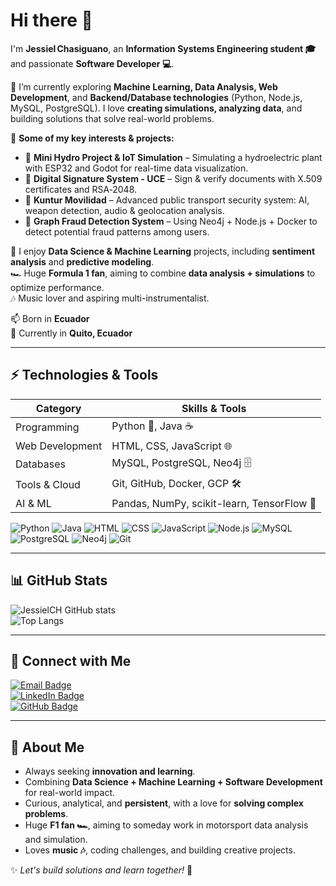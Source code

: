 # Hi there 👋

I'm **Jessiel Chasiguano**, an **Information Systems Engineering student 🎓** and passionate **Software Developer 💻**.  

🌱 I’m currently exploring **Machine Learning, Data Analysis, Web Development**, and **Backend/Database technologies** (Python, Node.js, MySQL, PostgreSQL). I love **creating simulations, analyzing data**, and building solutions that solve real-world problems.  

🚀 **Some of my key interests & projects:**

- 🔭 **Mini Hydro Project & IoT Simulation** – Simulating a hydroelectric plant with ESP32 and Godot for real-time data visualization.  
- 🔭 **Digital Signature System - UCE** – Sign & verify documents with X.509 certificates and RSA‑2048.  
- 🔭 **Kuntur Movilidad** – Advanced public transport security system: AI, weapon detection, audio & geolocation analysis.  
- 🔭 **Graph Fraud Detection System** – Using Neo4j + Node.js + Docker to detect potential fraud patterns among users.  

🤖 I enjoy **Data Science & Machine Learning** projects, including **sentiment analysis** and **predictive modeling**.  
🏎️ Huge **Formula 1 fan**, aiming to combine **data analysis + simulations** to optimize performance.  
🎶 Music lover and aspiring multi-instrumentalist.  

📫 Born in **Ecuador**  
📌 Currently in **Quito, Ecuador**  

---

## ⚡ Technologies & Tools

| Category        | Skills & Tools                     |
|-----------------|-----------------------------------|
| Programming     | Python 🐍, Java ☕                 |
| Web Development | HTML, CSS, JavaScript 🌐          |
| Databases       | MySQL, PostgreSQL, Neo4j 🗄️      |
| Tools & Cloud   | Git, GitHub, Docker, GCP 🛠️      |
| AI & ML         | Pandas, NumPy, scikit-learn, TensorFlow 🤖 |

![Python](https://img.shields.io/badge/Python-FFD43B?logo=python&logoColor=blue)
![Java](https://img.shields.io/badge/Java-007396?logo=java&logoColor=white)
![HTML](https://img.shields.io/badge/HTML-E34F26?logo=html5&logoColor=white)
![CSS](https://img.shields.io/badge/CSS-1572B6?logo=css3&logoColor=white)
![JavaScript](https://img.shields.io/badge/JavaScript-F7DF1E?logo=javascript&logoColor=black)
![Node.js](https://img.shields.io/badge/Node.js-339933?logo=node.js&logoColor=white)
![MySQL](https://img.shields.io/badge/MySQL-4479A1?logo=mysql&logoColor=white)
![PostgreSQL](https://img.shields.io/badge/PostgreSQL-336791?logo=postgresql&logoColor=white)
![Neo4j](https://img.shields.io/badge/Neo4j-008CC1?logo=neo4j&logoColor=white)
![Git](https://img.shields.io/badge/Git-F05032?logo=git&logoColor=white)

---

## 📊 GitHub Stats

![JessielCH GitHub stats](https://github-readme-stats.vercel.app/api?username=JessielCH&show_icons=true&theme=radical)  
![Top Langs](https://github-readme-stats.vercel.app/api/top-langs/?username=JessielCH&layout=compact&theme=radical)

---

## 🤝 Connect with Me

[![Email Badge](https://img.shields.io/badge/Email-jessieljosue@gmail.com-c14438?style=flat-square&logo=gmail&logoColor=white)](mailto:jessieljosue@gmail.com)  
[![LinkedIn Badge](https://img.shields.io/badge/LinkedIn-Jessiel%20Josue-blue?style=flat-square&logo=linkedin&logoColor=white)](https://www.linkedin.com/in/jessiel-josue-chasiguano-santin/)  
[![GitHub Badge](https://img.shields.io/badge/GitHub-JessielCH-black?style=flat-square&logo=github&logoColor=white)](https://github.com/JessielCH)  

---

## 🌟 About Me

- Always seeking **innovation and learning**.  
- Combining **Data Science + Machine Learning + Software Development** for real-world impact.  
- Curious, analytical, and **persistent**, with a love for **solving complex problems**.  
- Huge **F1 fan 🏎️**, aiming to someday work in motorsport data analysis and simulation.  
- Loves **music 🎶**, coding challenges, and building creative projects.  

✨ *Let's build solutions and learn together!* 🚀
